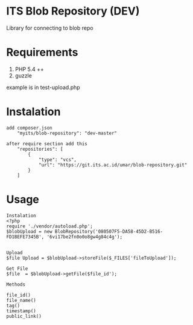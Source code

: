 ITS Blob Repository (DEV)
===========

Library for connecting to blob repo


# Requirements #
 1. PHP 5.4 ++
 2. guzzle
 
 example is in test-upload.php
 
 

# Instalation #

    add composer.json
        "myits/blob-repository": "dev-master"

    after require section add this
        "repositories": [
            {
                "type": "vcs",
                "url": "https://git.its.ac.id/umar/blob-repository.git"
            }
        ]

# Usage #
    Instalation
    <?php
    require './vendor/autoload.php';
    $blobUpload = new BlobRepository('080507F5-DA58-45D2-B516-FD1BEFE7345B', '6vi17be2fn0o0o8gw4g84c4g');


    Upload 
    $file Upload = $blobUpload->storeFile($_FILES['fileToUpload']);

    Get File 
    $file  = $blobUpload->getFile($file_id');

    Methods

    file_id()
    file_name()
    tag()
    timestamp()
    public_link()
    
 